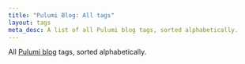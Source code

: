```yaml
---
title: "Pulumi Blog: All tags"
layout: tags
meta_desc: A list of all Pulumi blog tags, sorted alphabetically.
---
```


All [Pulumi blog](/blog/) tags, sorted alphabetically.
